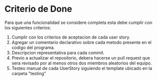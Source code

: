 # Criterio de Done
Para que una funcionalidad se considere completa esta debe cumplir con los siguientes criterios:

1. Cumplir con los criterios de aceptacion de cada user story. 
2. Agregar un comentario declarativo sobre cada metodo presente en el codigo del programa.
3. Descripcion representativa para cada commit.
4. Previo a actualizar el repositorio, debera hacerse un pull request que sera revisado por al menos otros dos miembros aleatorios del equipo.
5. Testeo manual de cada UserStory siguiendo el template ubicado en la carpeta "testing"